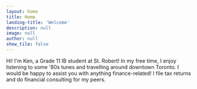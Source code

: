 ```yaml
---
layout: home
title: Home
landing-title: 'Welcome'
description: null
image: null
author: null
show_tile: false
---
```


Hi! I'm Ken, a Grade 11 IB student at St. Robert! In my free time, I enjoy listening to some '80s tunes and travelling around downtown Toronto. I would be happy to assist you with anything finance-related! I file tax returns and do financial consulting for my peers.
